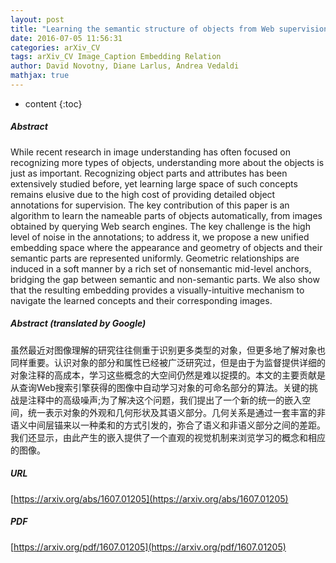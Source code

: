 ```yaml
---
layout: post
title: "Learning the semantic structure of objects from Web supervision"
date: 2016-07-05 11:56:31
categories: arXiv_CV
tags: arXiv_CV Image_Caption Embedding Relation
author: David Novotny, Diane Larlus, Andrea Vedaldi
mathjax: true
---
```


* content
{:toc}

##### Abstract
While recent research in image understanding has often focused on recognizing more types of objects, understanding more about the objects is just as important. Recognizing object parts and attributes has been extensively studied before, yet learning large space of such concepts remains elusive due to the high cost of providing detailed object annotations for supervision. The key contribution of this paper is an algorithm to learn the nameable parts of objects automatically, from images obtained by querying Web search engines. The key challenge is the high level of noise in the annotations; to address it, we propose a new unified embedding space where the appearance and geometry of objects and their semantic parts are represented uniformly. Geometric relationships are induced in a soft manner by a rich set of nonsemantic mid-level anchors, bridging the gap between semantic and non-semantic parts. We also show that the resulting embedding provides a visually-intuitive mechanism to navigate the learned concepts and their corresponding images.

##### Abstract (translated by Google)
虽然最近对图像理解的研究往往侧重于识别更多类型的对象，但更多地了解对象也同样重要。认识对象的部分和属性已经被广泛研究过，但是由于为监督提供详细的对象注释的高成本，学习这些概念的大空间仍然是难以捉摸的。本文的主要贡献是从查询Web搜索引擎获得的图像中自动学习对象的可命名部分的算法。关键的挑战是注释中的高级噪声;为了解决这个问题，我们提出了一个新的统一的嵌入空间，统一表示对象的外观和几何形状及其语义部分。几何关系是通过一套丰富的非语义中间层锚来以一种柔和的方式引发的，弥合了语义和非语义部分之间的差距。我们还显示，由此产生的嵌入提供了一个直观的视觉机制来浏览学习的概念和相应的图像。

##### URL
[https://arxiv.org/abs/1607.01205](https://arxiv.org/abs/1607.01205)

##### PDF
[https://arxiv.org/pdf/1607.01205](https://arxiv.org/pdf/1607.01205)

